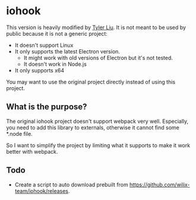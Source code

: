# iohook

This version is heavily modified by [Tyler Liu](https://github.com/tylerlong). 
It is not meant to be used by public because it is not a generic project:

- It doesn't support Linux
- It only supports the latest Electron version.
  - It might work with old versions of Electron but it's not tested.
  - It doesn't work in Node.js
- It only supports x64

You may want to use the original project directly instead of using this project.


## What is the purpose?

The original iohook project doesn't support webpack very well. Especially, you need to add this library to externals, otherwise it cannot find some *.node file.

So I want to simplify the project by limiting what it supports to make it work better with webpack.


## Todo

- Create a script to auto download prebuilt from https://github.com/wilix-team/iohook/releases.
